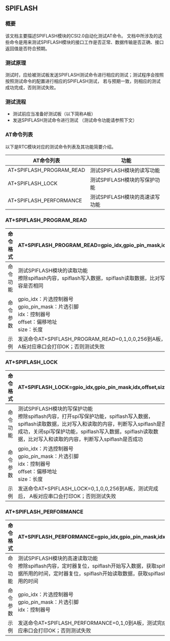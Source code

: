 ## SPIFLASH

### 概要

该文档主要描述SPIFLASH模块的CSI2.0自动化测试AT命令。 文档中所涉及的这些命令是用来测试SPIFLASH模块的接口工作是否正常、数据传输是否正确、接口返回值是否符合预期。


### 测试原理

测试时，应给被测试板发送SPIFLASH测试命令进行相应的测试；测试程序会按照按照测试命令的配置进行相应的SPIFLASH测试， 若与预期一致，则相应的测试成功完成，否则测试失败。


### 测试流程

- 测试前应当准备好测试板（以下简称A板）
- 发送SPIFLASH测试命令进行测试 （测试命令功能请参照下文）


### AT命令列表 

以下是RTC模块对应的测试命令列表及其功能简要介绍。

| AT命令列表               | 功能                           |
| ------------------------ | ------------------------------ |
| AT+SPIFLASH_PROGRAM_READ | 测试SPIFLASH模块的读写功能     |
| AT+SPIFLASH_LOCK         | 测试SPIFLASH模块的写保护功能   |
| AT+SPIFLASH_PERFORMANCE  | 测试SPIFLASH模块的高速读写功能 |


### AT+SPIFLASH_PROGRAM_READ

| 命令格式 | AT+SPIFLASH_PROGRAM_READ=gpio_idx,gpio_pin_mask,idx,offset,size |
|------------------------------------------|--------------------------------------------------------------------------------------------------|
| 命令功能 | 测试SPIFLASH模块的读取功能<br>擦除spiflash内容，spiflash写入数据，spiflash读取数据，比对写入和读取的内容是否相同 |
| 命令参数 | gpio_idx：片选控制器号<br/>gpio_pin_mask：片选引脚<br/>idx：控制器号<br/>offset：偏移地址<br/>size：长度 |
| 示例 | 发送命令AT+SPIFLASH_PROGRAM_READ=0,1,0,0,256到A板，测试完成后， A板对应串口会打印OK；否则测试失败 |


### AT+SPIFLASH_LOCK

| 命令格式 | AT+SPIFLASH_LOCK=gpio_idx,gpio_pin_mask,idx,offset,size      |
| -------- | ------------------------------------------------------------ |
| 命令功能 | 测试SPIFLASH模块的写保护功能<br>擦除spiflash内容，打开spi写保护功能，spiflash写入数据，spiflash读取数据，比对写入和读取的内容，判断写入spiflash是否成功，关闭spi写保护功能，spiflash写入数据，spiflash读取数据，比对写入和读取的内容，判断写入spiflash是否成功 |
| 命令参数 | gpio_idx：片选控制器号<br/>gpio_pin_mask：片选引脚<br/>idx：控制器号<br>offset：偏移地址<br>size：长度 |
| 示例     | 发送命令AT+SPIFLASH_LOCK=0,1,0,0,256到A板，测试完成后， A板对应串口会打印OK；否则测试失败 |


### AT+SPIFLASH_PERFORMANCE

| 命令格式 | AT+SPIFLASH_PERFORMANCE=gpio_idx,gpio_pin_mask,idx,offset,size |
| -------- | ------------------------------------------------------------ |
| 命令功能 | 测试SPIFLASH模块的高速读取功能<br>擦除spiflash内容，定时器复位，spiflash开始写入数据，获取spiflash写入数据所用的时间，定时器复位，spiflash开始读取数据，获取spiflash读取数据所用的时间 |
| 命令参数 | gpio_idx：片选控制器号<br/>gpio_pin_mask：片选引脚<br/>idx：控制器号 |
| 示例     | 发送命令AT+SPIFLASH_PERFORMANCE=0,1,0到A板，测试完成后， A板对应串口会打印OK；否则测试失败 |
